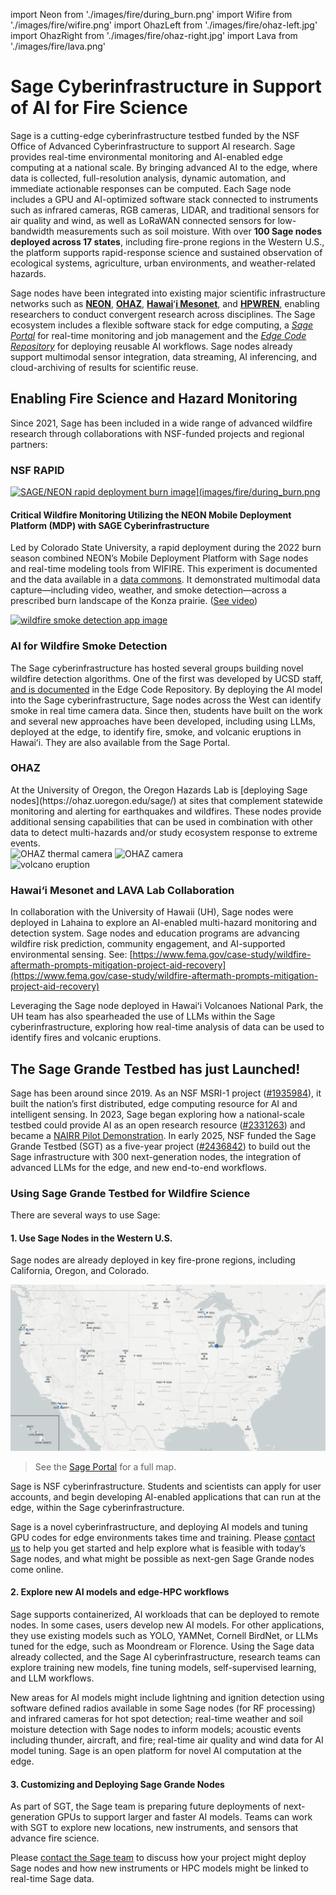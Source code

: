 import Neon from './images/fire/during_burn.png'
import Wifire from './images/fire/wifire.png'
import OhazLeft from './images/fire/ohaz-left.jpg'
import OhazRight from './images/fire/ohaz-right.jpg'
import Lava from './images/fire/lava.png'

# Sage Cyberinfrastructure in Support of AI for Fire Science

Sage is a cutting-edge cyberinfrastructure testbed funded by the NSF Office of Advanced Cyberinfrastructure to support AI research.  Sage provides real-time environmental monitoring and AI-enabled edge computing at a national scale. By bringing advanced AI to the edge, where data is collected, full-resolution analysis, dynamic automation, and immediate actionable responses can be computed. Each Sage node includes a GPU and AI-optimized software stack connected to instruments such as infrared cameras, RGB cameras, LIDAR, and traditional sensors for air quality and wind, as well as LoRaWAN connected sensors for low-bandwidth measurements such as soil moisture.  With over **100 Sage nodes deployed across 17 states**, including fire-prone regions in the Western U.S., the platform supports rapid-response science and sustained observation of ecological systems, agriculture, urban environments, and weather-related hazards.

Sage nodes have been integrated into existing major scientific infrastructure networks such as [**NEON**](https://www.neonscience.org), [**OHAZ**](https://ohaz.uoregon.edu), [**Hawai**](https://nationalmesonet.us/hawaiʻi-mesonet/)ʻ[**i Mesonet**](https://nationalmesonet.us/hawaiʻi-mesonet/), and [**HPWREN**](https://www.hpwren.ucsd.edu), enabling researchers to conduct convergent research across disciplines. The Sage ecosystem includes a flexible software stack for edge computing, a [*Sage Portal*](https://portal.sagecontinuum.org/nodes) for real-time monitoring and job management and the [*Edge Code Repository*](https://portal.sagecontinuum.org/apps/explore) for deploying reusable AI workflows. Sage nodes already support multimodal sensor integration, data streaming, AI inferencing, and cloud-archiving of results for scientific reuse.


## Enabling Fire Science and Hazard Monitoring

Since 2021, Sage has been included in a wide range of advanced wildfire research through collaborations with NSF-funded projects and regional partners:


### NSF RAPID
<div className="mb-8">
  <a href="https://www.youtube.com/watch?v=GF0jbkMPlTc" target="_blank">
    <img
      src={Neon}
      alt="SAGE/NEON rapid deployment burn image](images/fire/during_burn.png"
      className="md:float-right md:max-w-xs md:ml-8 md:mb-2"
    />
  </a>

  #### Critical Wildfire Monitoring Utilizing the NEON Mobile Deployment Platform (MDP) with SAGE Cyberinfrastructure

  Led by Colorado State University, a rapid deployment during the 2022 burn season combined NEON’s Mobile Deployment Platform with Sage nodes and real-time modeling tools from WIFIRE. This experiment is documented and the data available in a [data commons](https://wifire-data.sdsc.edu/fi/dataset/neon-mdp-sage-wifire-bp3d-konza-prairie-burn-experiment).  It demonstrated multimodal data capture—including video, weather, and smoke detection—across a prescribed burn landscape of the Konza prairie.
  ([See video](https://www.youtube.com/watch?v=GF0jbkMPlTc))
</div>


<div className="mb-8">
  <a href="https://portal.sagecontinuum.org/apps/app/iperezx/wildfire-smoke-detection" target="_blank">
    <img
      src={Wifire}
      alt="wildfire smoke detection app image"
      className="md:float-right md:max-w-xs md:ml-8 md:mb-2"
    />
  </a>

  ### AI for Wildfire Smoke Detection

  The Sage cyberinfrastructure has hosted several groups building novel wildfire detection algorithms.  One of the first was developed by UCSD staff, [and is documented](https://portal.sagecontinuum.org/apps/app/iperezx/wildfire-smoke-detection) in the Edge Code Repository.  By deploying the AI model into the Sage cyberinfrastructure, Sage nodes across the West can identify smoke in real time camera data.  Since then, students have built on the work and several new approaches have been developed, including using LLMs, deployed at the edge, to identify fire, smoke, and volcanic eruptions in Hawaiʻi.  They are also available from the Sage Portal.
</div>


### OHAZ
<div className="mb-8">
  At the University of Oregon, the Oregon Hazards Lab is [deploying Sage nodes](https://ohaz.uoregon.edu/sage/) at sites that complement statewide monitoring and alerting for earthquakes and wildfires.  These nodes provide additional sensing capabilities that can be used in combination with other data to detect multi-hazards and/or study ecosystem response to extreme events.

  <div className="flex">
    <img
      src={OhazRight}
      alt="OHAZ thermal camera"
      className="max-w-[50%]"
    />
    <img
      src={OhazLeft}
      alt="OHAZ camera"
      className="max-w-[50%]"
    />
  </div>
</div>


<div className="mb-8">
  <img
    src={Lava}
    alt="volcano eruption"
    className="md:float-right md:max-w-xs md:ml-8 md:mt-2"
  />

  ### Hawai‘i Mesonet and LAVA Lab Collaboration

  In collaboration with the University of Hawaii (UH), Sage nodes were deployed in Lahaina to explore an AI-enabled multi-hazard monitoring and detection system.  Sage nodes and education programs are advancing wildfire risk prediction, community engagement, and AI-supported environmental sensing. See: [https://www.fema.gov/case-study/wildfire-aftermath-prompts-mitigation-project-aid-recovery](https://www.fema.gov/case-study/wildfire-aftermath-prompts-mitigation-project-aid-recovery)

  Leveraging the Sage node deployed in Hawaiʻi Volcanoes National Park, the UH team has also spearheaded the use of LLMs within the Sage cyberinfrastructure, exploring how real-time analysis of data can be used to identify fires and volcanic eruptions.

</div>


## The Sage Grande Testbed has just Launched!

Sage has been around since 2019\. As an NSF MSRI-1 project ([#1935984](https://www.nsf.gov/awardsearch/showAward?AWD_ID=1935984)), it built the nation’s first distributed, edge computing resource for AI and intelligent sensing.  In 2023, Sage began exploring how a national-scale testbed could provide AI as an open research resource ([#2331263](https://www.nsf.gov/awardsearch/showAward?AWD_ID=2331263)) and became a [NAIRR Pilot Demonstration](https://nairrpilot.org/projects/demo/sage). In early 2025, NSF funded the Sage Grande Testbed (SGT) as a five-year project ([#2436842](https://www.nsf.gov/awardsearch/showAward?AWD_ID=2436842&HistoricalAwards=false)) to build out the Sage infrastructure with 300 next-generation nodes, the integration of advanced LLMs for the edge, and new end-to-end workflows.

### Using Sage Grande Testbed for Wildfire Science

There are several ways to use Sage:

#### 1. Use Sage Nodes in the Western U.S.

Sage nodes are already deployed in key fire-prone regions, including California, Oregon, and Colorado.

<a href="https://portal.sagecontinuum.org/nodes" target="_blank">![Map of Sage nodes](images/fire/map.png)</a>


> See the [Sage Portal](https://portal.sagecontinuum.org/nodes) for a full map.

Sage is NSF cyberinfrastructure. Students and scientists can apply for user accounts, and begin developing AI-enabled applications that can run at the edge, within the Sage cyberinfrastructure.

Sage is a novel cyberinfrastructure, and deploying AI models and tuning GPU codes for edge environments takes time and training.  Please [contact us](/docs/contact-us) to help you get started and help explore what is feasible with today’s Sage nodes, and what might be possible as next-gen Sage Grande nodes come online.

#### 2. Explore new AI models and edge-HPC workflows

Sage supports containerized, AI workloads that can be deployed to remote nodes. In some cases, users develop new AI models.  For other applications, they use existing models such as YOLO, YAMNet, Cornell BirdNet, or LLMs tuned for the edge, such as Moondream or Florence.  Using the Sage data already collected, and the Sage AI cyberinfrastructure, research teams can explore training new models, fine tuning models, self-supervised learning, and LLM workflows.

New areas for AI models might include lightning and ignition detection using software defined radios available in some Sage nodes (for RF processing) and infrared cameras for hot spot detection; real-time weather and soil moisture detection with Sage nodes to inform models; acoustic events including thunder, aircraft, and fire; real-time air quality and wind data for AI model tuning.  Sage is an open platform for novel AI computation at the edge.

#### 3. Customizing and Deploying Sage Grande Nodes

As part of SGT, the Sage team is preparing future deployments of next-generation GPUs to support larger and faster AI models.  Teams can work with SGT to explore new locations, new instruments, and sensors that advance fire science.

Please [contact the Sage team](/docs/contact-us) to discuss how your project might deploy Sage nodes and how new instruments or HPC models might be linked to real-time Sage data.


